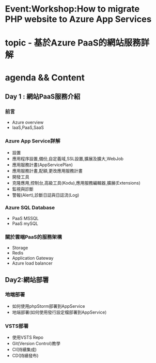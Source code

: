 # Event:Workshop:How to migrate PHP website to Azure App Services
# topic - 基於Azure PaaS的網站服務詳解
# agenda && Content
## Day 1 : 網站PaaS服務介紹
### 前言
 - Azure overview
 - IaaS,PaaS,SaaS
### Azure App Service詳解
 - 設置
  - 應用程序設置,備份,自定義域,SSL設置,擴展及擴大,WebJob
 - 應用服務計畫(AppServicePlan)
  - 應用服務計畫,配額,更改應用服務計畫
 - 開發工具
  - 克隆應用,控制台,高級工具(Kodu),應用服務編輯器,擴展(Extensions)
 - 監視與診斷
  - 警報(Alert),診斷日誌與日誌流(Log)
### Azure SQL Database
 - PaaS MSSQL
 - PaaS mySQL
### 關於雲端PaaS的服務架構
 - Storage
 - Redis
 - Application Gateway
 - Azure load balancer
## Day2:網站部署
### 地端部署
 - 如何使用phpStorm部署到AppService
 - 地端部署(如何使用發行設定檔部署到AppService)
### VSTS部署
 - 使用VSTS Repo
 - Git(Version Control)教學
 - CI(持續集成)
 - CD(持續發布)

